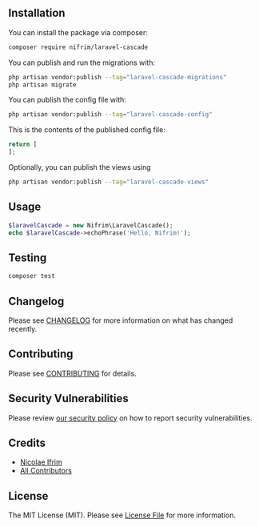 ## Installation

You can install the package via composer:

```bash
composer require nifrim/laravel-cascade
```

You can publish and run the migrations with:

```bash
php artisan vendor:publish --tag="laravel-cascade-migrations"
php artisan migrate
```

You can publish the config file with:

```bash
php artisan vendor:publish --tag="laravel-cascade-config"
```

This is the contents of the published config file:

```php
return [
];
```

Optionally, you can publish the views using

```bash
php artisan vendor:publish --tag="laravel-cascade-views"
```

## Usage

```php
$laravelCascade = new Nifrim\LaravelCascade();
echo $laravelCascade->echoPhrase('Hello, Nifrim!');
```

## Testing

```bash
composer test
```

## Changelog

Please see [CHANGELOG](CHANGELOG.md) for more information on what has changed recently.

## Contributing

Please see [CONTRIBUTING](CONTRIBUTING.md) for details.

## Security Vulnerabilities

Please review [our security policy](../../security/policy) on how to report security vulnerabilities.

## Credits

- [Nicolae Ifrim](https://github.com/nifrim)
- [All Contributors](../../contributors)

## License

The MIT License (MIT). Please see [License File](LICENSE.md) for more information.
